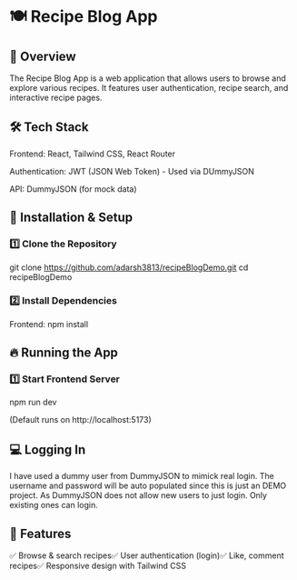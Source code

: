 # 🍽️ Recipe Blog App

## 📌 Overview

The Recipe Blog App is a web application that allows users to browse and explore various recipes. It features user authentication, recipe search, and interactive recipe pages.

## 🛠 Tech Stack

Frontend: React, Tailwind CSS, React Router

Authentication: JWT (JSON Web Token) - Used via DUmmyJSON

API: DummyJSON (for mock data)

## 🚀 Installation & Setup

### 1️⃣ Clone the Repository

git clone https://github.com/adarsh3813/recipeBlogDemo.git
cd recipeBlogDemo

### 2️⃣ Install Dependencies

Frontend:
npm install

## 🔥 Running the App

### 1️⃣ Start Frontend Server

npm run dev

(Default runs on http://localhost:5173)

## 💻 Logging In

I have used a dummy user from DummyJSON to mimick real login. The username and password will be auto populated since this is just an DEMO project. As DummyJSON does not allow new users to just login. Only existing ones can login.

## 📌 Features

✅ Browse & search recipes✅ User authentication (login)✅ Like, comment recipes✅ Responsive design with Tailwind CSS
